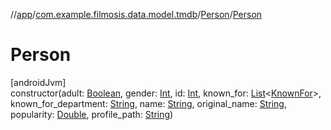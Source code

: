 //[app](../../../index.md)/[com.example.filmosis.data.model.tmdb](../index.md)/[Person](index.md)/[Person](-person.md)

# Person

[androidJvm]\
constructor(adult: [Boolean](https://kotlinlang.org/api/latest/jvm/stdlib/kotlin/-boolean/index.html), gender: [Int](https://kotlinlang.org/api/latest/jvm/stdlib/kotlin/-int/index.html), id: [Int](https://kotlinlang.org/api/latest/jvm/stdlib/kotlin/-int/index.html), known_for: [List](https://kotlinlang.org/api/latest/jvm/stdlib/kotlin.collections/-list/index.html)&lt;[KnownFor](../-known-for/index.md)&gt;, known_for_department: [String](https://kotlinlang.org/api/latest/jvm/stdlib/kotlin/-string/index.html), name: [String](https://kotlinlang.org/api/latest/jvm/stdlib/kotlin/-string/index.html), original_name: [String](https://kotlinlang.org/api/latest/jvm/stdlib/kotlin/-string/index.html), popularity: [Double](https://kotlinlang.org/api/latest/jvm/stdlib/kotlin/-double/index.html), profile_path: [String](https://kotlinlang.org/api/latest/jvm/stdlib/kotlin/-string/index.html))
